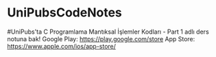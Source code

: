 # UniPubsCodeNotes



#UniPubs'ta C Programlama Mantıksal İşlemler Kodları - Part 1  adlı ders notuna bak!
Google Play: https://play.google.com/store
App Store: https://www.apple.com/ios/app-store/
